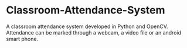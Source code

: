 # Classroom-Attendance-System
A classroom attendance system developed in Python and OpenCV. Attendance can be marked through a webcam, a video file or an android smart phone.
